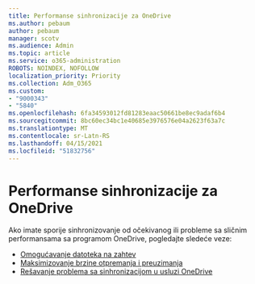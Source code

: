 ```yaml
---
title: Performanse sinhronizacije za OneDrive
ms.author: pebaum
author: pebaum
manager: scotv
ms.audience: Admin
ms.topic: article
ms.service: o365-administration
ROBOTS: NOINDEX, NOFOLLOW
localization_priority: Priority
ms.collection: Adm_O365
ms.custom:
- "9000343"
- "5840"
ms.openlocfilehash: 6fa34593012fd81283eaac50661be8ec9adaf6b4
ms.sourcegitcommit: 8bc60ec34bc1e40685e3976576e04a2623f63a7c
ms.translationtype: MT
ms.contentlocale: sr-Latn-RS
ms.lasthandoff: 04/15/2021
ms.locfileid: "51832756"
---
```

# <a name="onedrive-sync-performance"></a>Performanse sinhronizacije za OneDrive

Ako imate sporije sinhronizovanje od očekivanog ili probleme sa sličnim performansama sa programom OneDrive, pogledajte sledeće veze:

- [Omogućavanje datoteka na zahtev](https://support.office.com/article/0e6860d3-d9f3-4971-b321-7092438fb38e)
- [Maksimizovanje brzine otpremanja i preuzimanja](https://support.microsoft.com/office/8eeadfb8-501f-406d-997b-98ab6ff67f43?ui=en-us&rs=en-us&ad=us)
- [Rešavanje problema sa sinhronizacijom u usluzi OneDrive](https://support.office.com/article/0899b115-05f7-45ec-95b2-e4cc8c4670b2)
